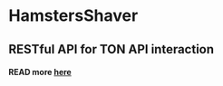 # HamstersShaver

## RESTful API for TON API interaction

#### READ more [here](./rest_api/README.md)
